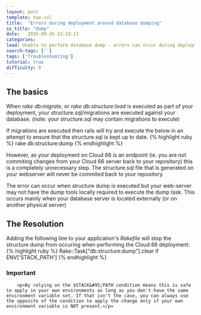 ```yaml
---
layout: post
template: two-col
title:  "Errors during deployment around database dumping"
so_title: "dump"
date:   2035-09-26 15:33:13
categories: 
lead: Unable to perform database dump - errors can occur during deployment if your database is on a standalone or external server AND your db schema is sql based (structure.sql) due to db dump tools missing on the webserver
search-tags: ['']
tags: ['Troubleshooting']
tutorial: true
difficulty: 0
---
```



## The basics
When *rake db:migrate*, or *rake db:structure:load* is executed as part of your deployment, your structure.sql/migrations are executed against your database.
(note: your structure.sql may contain migrations to execute)

If migrations are executed then rails will try and execute the below in an attempt to ensure that the structure.sql is kept up to date.
{% highlight ruby %}
rake db:structure:dump
{% endhighlight %}

However, as your deployment on Cloud 66 is an endpoint (ie. you are not commiting changes from your Cloud 66 server back to your repository) this is a completely unnecessary step.
The structure.sql file that is generated on your webserver will never be commited back to your repository.

The error can occur when structure dump is executed but your web-server may not have the dump tools locally required to execute the dump task.
This occurs mainly when your database server is located externally (or on another physical server)

## The Resolution

Adding the following line to your application's *Rakefile* will stop the structure dump from occuring when performing the Cloud 66 deployment:
{% highlight ruby %}
Rake::Task["db:structure:dump"].clear if ENV['STACK_PATH']
{% endhighlight %}

<div class="notice">
	<h3>Important</h3>

		<p>By relying on the $STACK&#95;PATH condition means this is safe to apply in your own environments as long as you don't have the same environment variable set. If that isn't the case, you can always use the opposite of the condition to apply the change only if your own environment variable is NOT present.</p>
</div>